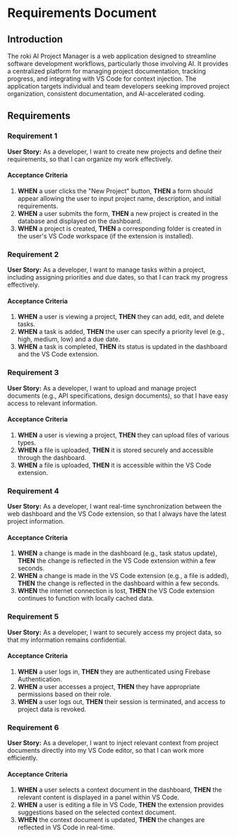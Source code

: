 # Requirements Document

## Introduction

The roki AI Project Manager is a web application designed to streamline software development workflows, particularly those involving AI. It provides a centralized platform for managing project documentation, tracking progress, and integrating with VS Code for context injection.  The application targets individual and team developers seeking improved project organization, consistent documentation, and AI-accelerated coding.

## Requirements

### Requirement 1

**User Story:** As a developer, I want to create new projects and define their requirements, so that I can organize my work effectively.

#### Acceptance Criteria

1. **WHEN** a user clicks the "New Project" button, **THEN** a form should appear allowing the user to input project name, description, and initial requirements.
2. **WHEN** a user submits the form, **THEN** a new project is created in the database and displayed on the dashboard.
3. **WHEN** a project is created, **THEN** a corresponding folder is created in the user's VS Code workspace (if the extension is installed).

### Requirement 2

**User Story:** As a developer, I want to manage tasks within a project, including assigning priorities and due dates, so that I can track my progress effectively.

#### Acceptance Criteria

1. **WHEN** a user is viewing a project, **THEN** they can add, edit, and delete tasks.
2. **WHEN** a task is added, **THEN** the user can specify a priority level (e.g., high, medium, low) and a due date.
3. **WHEN** a task is completed, **THEN** its status is updated in the dashboard and the VS Code extension.

### Requirement 3

**User Story:** As a developer, I want to upload and manage project documents (e.g., API specifications, design documents), so that I have easy access to relevant information.

#### Acceptance Criteria

1. **WHEN** a user is viewing a project, **THEN** they can upload files of various types.
2. **WHEN** a file is uploaded, **THEN** it is stored securely and accessible through the dashboard.
3. **WHEN** a file is uploaded, **THEN** it is accessible within the VS Code extension.

### Requirement 4

**User Story:** As a developer, I want real-time synchronization between the web dashboard and the VS Code extension, so that I always have the latest project information.

#### Acceptance Criteria

1. **WHEN** a change is made in the dashboard (e.g., task status update), **THEN** the change is reflected in the VS Code extension within a few seconds.
2. **WHEN** a change is made in the VS Code extension (e.g., a file is added), **THEN** the change is reflected in the dashboard within a few seconds.
3. **WHEN** the internet connection is lost, **THEN** the VS Code extension continues to function with locally cached data.

### Requirement 5

**User Story:** As a developer, I want to securely access my project data, so that my information remains confidential.

#### Acceptance Criteria

1. **WHEN** a user logs in, **THEN** they are authenticated using Firebase Authentication.
2. **WHEN** a user accesses a project, **THEN** they have appropriate permissions based on their role.
3. **WHEN** a user logs out, **THEN** their session is terminated, and access to project data is revoked.

### Requirement 6

**User Story:** As a developer, I want to inject relevant context from project documents directly into my VS Code editor, so that I can work more efficiently.

#### Acceptance Criteria

1. **WHEN** a user selects a context document in the dashboard, **THEN** the relevant content is displayed in a panel within VS Code.
2. **WHEN** a user is editing a file in VS Code, **THEN** the extension provides suggestions based on the selected context document.
3. **WHEN** the context document is updated, **THEN** the changes are reflected in VS Code in real-time.